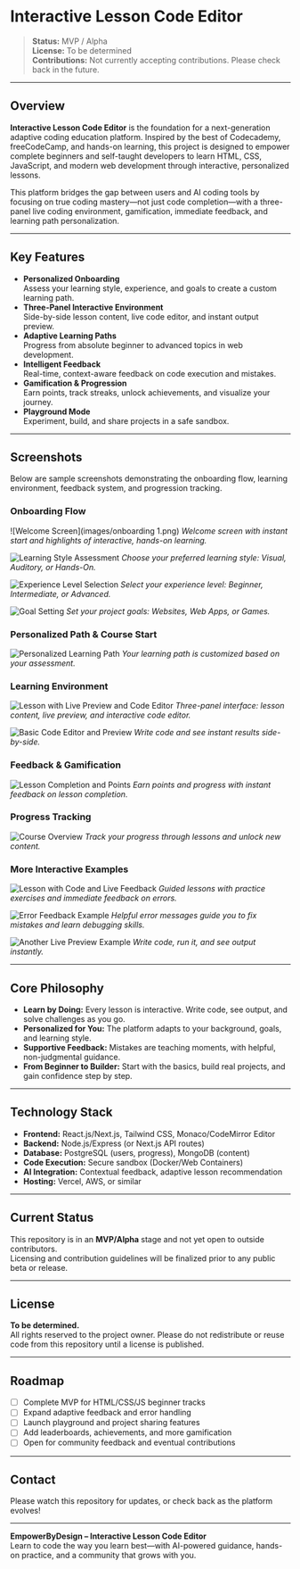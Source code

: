 # Interactive Lesson Code Editor

> **Status:** MVP / Alpha  
> **License:** To be determined  
> **Contributions:** Not currently accepting contributions. Please check back in the future.

---

## Overview

**Interactive Lesson Code Editor** is the foundation for a next-generation adaptive coding education platform. Inspired by the best of Codecademy, freeCodeCamp, and hands-on learning, this project is designed to empower complete beginners and self-taught developers to learn HTML, CSS, JavaScript, and modern web development through interactive, personalized lessons.

This platform bridges the gap between users and AI coding tools by focusing on true coding mastery—not just code completion—with a three-panel live coding environment, gamification, immediate feedback, and learning path personalization.

---

## Key Features

- **Personalized Onboarding**  
  Assess your learning style, experience, and goals to create a custom learning path.
- **Three-Panel Interactive Environment**  
  Side-by-side lesson content, live code editor, and instant output preview.
- **Adaptive Learning Paths**  
  Progress from absolute beginner to advanced topics in web development.
- **Intelligent Feedback**  
  Real-time, context-aware feedback on code execution and mistakes.
- **Gamification & Progression**  
  Earn points, track streaks, unlock achievements, and visualize your journey.
- **Playground Mode**  
  Experiment, build, and share projects in a safe sandbox.

---

## Screenshots

Below are sample screenshots demonstrating the onboarding flow, learning environment, feedback system, and progression tracking.

### Onboarding Flow

![Welcome Screen](images/onboarding 1.png)
*Welcome screen with instant start and highlights of interactive, hands-on learning.*

![Learning Style Assessment](image3)
*Choose your preferred learning style: Visual, Auditory, or Hands-On.*

![Experience Level Selection](image2)
*Select your experience level: Beginner, Intermediate, or Advanced.*

![Goal Setting](image1)
*Set your project goals: Websites, Web Apps, or Games.*

### Personalized Path & Course Start

![Personalized Learning Path](image8)
*Your learning path is customized based on your assessment.*

### Learning Environment

![Lesson with Live Preview and Code Editor](image7)
*Three-panel interface: lesson content, live preview, and interactive code editor.*

![Basic Code Editor and Preview](image6)
*Write code and see instant results side-by-side.*

### Feedback & Gamification

![Lesson Completion and Points](image5)
*Earn points and progress with instant feedback on lesson completion.*

### Progress Tracking

![Course Overview](image9)
*Track your progress through lessons and unlock new content.*

### More Interactive Examples

![Lesson with Code and Live Feedback](image10)
*Guided lessons with practice exercises and immediate feedback on errors.*

![Error Feedback Example](image11)
*Helpful error messages guide you to fix mistakes and learn debugging skills.*

![Another Live Preview Example](image12)
*Write code, run it, and see output instantly.*

---

## Core Philosophy

- **Learn by Doing:** Every lesson is interactive. Write code, see output, and solve challenges as you go.
- **Personalized for You:** The platform adapts to your background, goals, and learning style.
- **Supportive Feedback:** Mistakes are teaching moments, with helpful, non-judgmental guidance.
- **From Beginner to Builder:** Start with the basics, build real projects, and gain confidence step by step.

---

## Technology Stack

- **Frontend:** React.js/Next.js, Tailwind CSS, Monaco/CodeMirror Editor
- **Backend:** Node.js/Express (or Next.js API routes)
- **Database:** PostgreSQL (users, progress), MongoDB (content)
- **Code Execution:** Secure sandbox (Docker/Web Containers)
- **AI Integration:** Contextual feedback, adaptive lesson recommendation
- **Hosting:** Vercel, AWS, or similar

---

## Current Status

This repository is in an **MVP/Alpha** stage and not yet open to outside contributors.  
Licensing and contribution guidelines will be finalized prior to any public beta or release.

---

## License

**To be determined.**  
All rights reserved to the project owner. Please do not redistribute or reuse code from this repository until a license is published.

---

## Roadmap

- [ ] Complete MVP for HTML/CSS/JS beginner tracks
- [ ] Expand adaptive feedback and error handling
- [ ] Launch playground and project sharing features
- [ ] Add leaderboards, achievements, and more gamification
- [ ] Open for community feedback and eventual contributions

---

## Contact

Please watch this repository for updates, or check back as the platform evolves!

---

**EmpowerByDesign – Interactive Lesson Code Editor**  
Learn to code the way you learn best—with AI-powered guidance, hands-on practice, and a community that grows with you.
